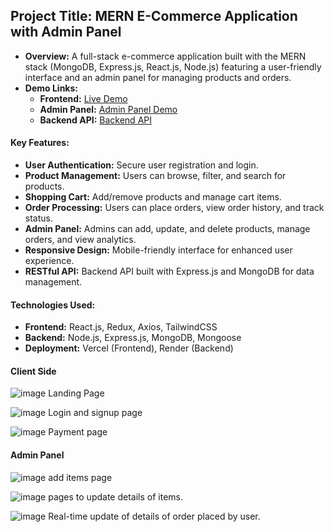 



## Project Title: MERN E-Commerce Application with Admin Panel

- **Overview:** A full-stack e-commerce application built with the MERN stack (MongoDB, Express.js, React.js, Node.js) featuring a user-friendly interface and an admin panel for managing products and orders.
- **Demo Links:**
  - **Frontend:** [Live Demo](https://trexo-one.vercel.app/collection)
  - **Admin Panel:** [Admin Panel Demo](https://trexo-admin.vercel.app/)
  - **Backend API:** [Backend API](https://trexo.onrender.com/)

  
#### Key Features:
- **User Authentication:** Secure user registration and login.
- **Product Management:** Users can browse, filter, and search for products.
- **Shopping Cart:** Add/remove products and manage cart items.
- **Order Processing:** Users can place orders, view order history, and track status.
- **Admin Panel:** Admins can add, update, and delete products, manage orders, and view analytics.
- **Responsive Design:** Mobile-friendly interface for enhanced user experience.
- **RESTful API:** Backend API built with Express.js and MongoDB for data management.

#### Technologies Used:
- **Frontend:** React.js, Redux, Axios, TailwindCSS
- **Backend:** Node.js, Express.js, MongoDB, Mongoose
- **Deployment:** Vercel (Frontend), Render (Backend)

#### Client Side
![image](https://github.com/user-attachments/assets/4e17b8b5-e5c8-4729-9f27-c4be1dc3e31e)
Landing Page

![image](https://github.com/user-attachments/assets/3652f80a-0561-463c-af12-c00731becc70)
Login and signup page


![image](https://github.com/user-attachments/assets/bb20b192-0dee-47db-94db-551983cbd14e)
Payment page



#### Admin Panel
![image](https://github.com/user-attachments/assets/30aa79b7-3d93-4f37-ab3c-1b5716c04437)
add items page

![image](https://github.com/user-attachments/assets/b5310b8d-24cb-4b91-8df4-1f2a3dddeaef)
pages to update details of items.

![image](https://github.com/user-attachments/assets/338e0766-837a-4ea5-9aef-f53061973d58)
Real-time update of details of order placed by user.





